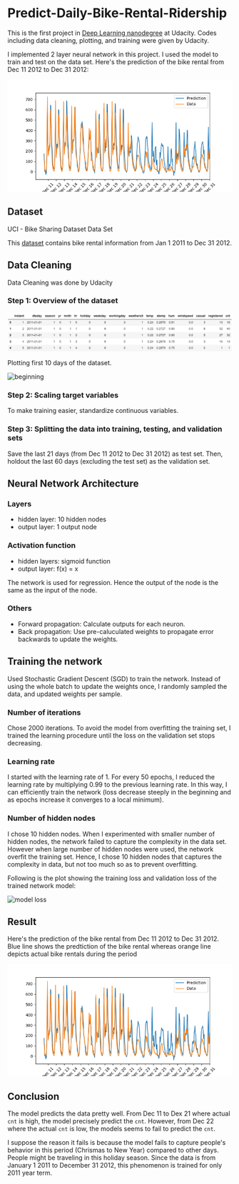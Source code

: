 # Predict-Daily-Bike-Rental-Ridership

This is the first project in [Deep Learning nanodegree](https://www.udacity.com/course/deep-learning-nanodegree--nd101) at Udacity. Codes including data cleaning, plotting, and training were given by Udacity. 

I implemented 2 layer neural network in this project. I used the model to train and test on the data set. Here's the prediction of the bike rental from Dec 11 2012 to Dec 31 2012:

![final result](plots/step3_prediction.png)

## Dataset

UCI - Bike Sharing Dataset Data Set 

This [dataset](https://archive.ics.uci.edu/ml/datasets/Bike+Sharing+Dataset) contains bike rental information from Jan 1 2011 to Dec 31 2012.

## Data Cleaning

Data Cleaning was done by Udacity

### Step 1: Overview of the dataset

![overview](plots/overview.PNG)

Plotting first 10 days of the dataset.

![beginning](step1_check_data.png)

### Step 2: Scaling target variables

To make training easier, standardize continuous variables.

### Step 3: Splitting the data into training, testing, and validation sets

Save the last 21 days (from Dec 11 2012 to Dec 31 2012) as test set. Then, holdout the last 60 days (excluding the test set) as the validation set.

## Neural Network Architecture

### Layers

- hidden layer: 10 hidden nodes
- output layer: 1 output node

### Activation function

- hidden layers: sigmoid function
- output layer: f(x) = x

The network is used for regression. Hence the output of the node is the same as the input of the node.

### Others

- Forward propagation: Calculate outputs for each neuron.
- Back propagation: Use pre-caluculated weights to propagate error backwards to update the weights.

## Training the network

Used Stochastic Gradient Descent (SGD) to train the network. Instead of using the whole batch to update the weights once, I randomly sampled the data, and updated weights per sample.

### Number of iterations

Chose 2000 iterations. To avoid the model from overfitting the training set, I trained the learning procedure until the loss on the validation set stops decreasing.

### Learning rate

I started with the learning rate of 1. For every 50 epochs, I reduced the learning rate by multiplying 0.99 to the previous learning rate. In this way, I can efficiently train the network (loss decrease steeply in the beginning and as epochs increase it converges to a local minimum).

### Number of hidden nodes

I chose 10 hidden nodes. When I experimented with smaller number of hidden nodes, the network failed to capture the complexity in the data set. However when large number of hidden nodes were used, the network overfit the training set. Hence, I chose 10 hidden nodes that captures the complexity in data, but not too much so as to prevent overfitting.

Following is the plot showing the training loss and validation loss of the trained network model:

![model loss](data/step2_model_loss.png)

## Result

Here's the prediction of the bike rental from Dec 11 2012 to Dec 31 2012. Blue line shows the predtiction of the bike rental whereas orange line depicts actual bike rentals during the period

![final result](plots/step3_prediction.png)

## Conclusion

The model predicts the data pretty well. From Dec 11 to Dex 21 where actual `cnt` is high, the model precisely predict the `cnt`. However, from Dec 22 where the actual `cnt` is low, the models seems to fail to predict the `cnt`. 

I suppose the reason it fails is because the model fails to capture people's behavior in this period (Chrismas to New Year) compared to other days. People might be traveling in this holiday season. Since the data is from January 1 2011 to December 31 2012, this phenomenon is trained for only 2011 year term.
